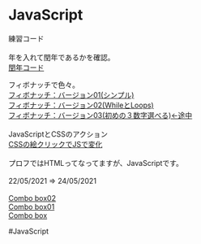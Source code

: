 # JavaScript
練習コード<br>
<br>
年を入れて閏年であるかを確認。<br>
<a href="https://katchion13.github.io/Java_Script/Leap_Year" rel=”noopener”>閏年コード</a><br>

フィボナッチで色々。<br>
<a href="https://katchion13.github.io/Java_Script/Fibonati01" rel=”noopener”>フィボナッチ：バージョン01(シンプル)</a><br>
<a href="https://katchion13.github.io/Java_Script/Fibonati02" rel=”noopener”>フィボナッチ：バージョン02(WhileとLoops)</a><br>
<a href="https://katchion13.github.io/Java_Script/Fibonati03" rel=”noopener”>フィボナッチ：バージョン03(初めの３数字選べる)←途中</a><br>
<br>
JavaScriptとCSSのアクション<br>
<a href="https://katchion13.github.io/Java_Script/JavaScript%E3%81%A8CSS%E3%81%AE%E3%82%A2%E3%82%AF%E3%82%B7%E3%83%A7%E3%83%B3/aula8(ate10%20mais%20No).html"  rel=”noopener”>CSSの絵クリックでJSで変化</a><br>
<br>
プロフではHTMLってなってますが、JavaScriptです。<br>
<br>
22/05/2021 ⇒ 24/05/2021<br>
<br>
<a href="https://katchion13.github.io/Java_Script/Box_value01/index_calc.html">Combo box02</a><br>
<a href="https://katchion13.github.io/Java_Script/Box_value01/index_select.html">Combo box01</a><br>
<a href="https://katchion13.github.io/Java_Script/Box_value01" rel=”noopener”>Combo box</a><br>

#JavaScript

